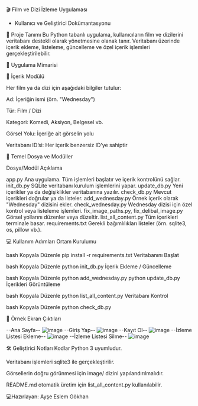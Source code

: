 🎬 Film ve Dizi İzleme Uygulaması 
- Kullanıcı ve Geliştirici Dokümantasyonu

  
📌 Proje Tanımı
Bu Python tabanlı uygulama, kullanıcıların film ve dizilerini veritabanı destekli olarak yönetmesine olanak tanır. Veritabanı üzerinde içerik ekleme, listeleme, güncelleme ve özel içerik işlemleri gerçekleştirilebilir.

🧱 Uygulama Mimarisi

🎥 İçerik Modülü

Her film ya da dizi için aşağıdaki bilgiler tutulur:

Ad: İçeriğin ismi (örn. "Wednesday")

Tür: Film / Dizi

Kategori: Komedi, Aksiyon, Belgesel vb.

Görsel Yolu: İçeriğe ait görselin yolu

Veritabanı ID’si: Her içerik benzersiz ID’ye sahiptir

📂 Temel Dosya ve Modüller


Dosya/Modül	Açıklama

app.py	Ana uygulama. Tüm işlemleri başlatır ve içerik kontrolünü sağlar.
init_db.py	SQLite veritabanı kurulum işlemlerini yapar.
update_db.py	Yeni içerikler ya da değişiklikler veritabanına yazılır.
check_db.py	Mevcut içerikleri doğrular ya da listeler.
add_wednesday.py	Örnek içerik olarak "Wednesday" dizisini ekler.
check_wednesday.py	Wednesday dizisi için özel kontrol veya listeleme işlemleri.
fix_image_paths.py, fix_delibal_image.py	Görsel yollarını düzenler veya düzeltir.
list_all_content.py	Tüm içerikleri terminale basar.
requirements.txt	Gerekli bağımlılıkları listeler (örn. sqlite3, os, pillow vb.).

💻 Kullanım Adımları
Ortam Kurulumu

bash
Kopyala
Düzenle
pip install -r requirements.txt
Veritabanını Başlat

bash
Kopyala
Düzenle
python init_db.py
İçerik Ekleme / Güncelleme

bash
Kopyala
Düzenle
python add_wednesday.py
python update_db.py
İçerikleri Görüntüleme

bash
Kopyala
Düzenle
python list_all_content.py
Veritabanı Kontrol

bash
Kopyala
Düzenle
python check_db.py


📸 Örnek Ekran Çıktıları


--Ana Sayfa--
![image](https://github.com/user-attachments/assets/d312047a-1ebe-4c3b-8dbf-fd7805103f1a)
--Giriş Yap--
![image](https://github.com/user-attachments/assets/bc665416-5766-4e56-aa94-e4c4053b55c3)
--Kayıt Ol--
![image](https://github.com/user-attachments/assets/10af3cb1-03d9-49a4-906d-31aee50d686e)
--İzleme Listesi Ekleme--
![image](https://github.com/user-attachments/assets/baea7b7a-6e03-4f1e-90d9-b1387ba18a8f)
--İzleme Listesi Silme--
![image](https://github.com/user-attachments/assets/177dc329-2a78-4f57-8f60-b7cc74d1777a)



🛠️ Geliştirici Notları
Kodlar Python 3 uyumludur.

Veritabanı işlemleri sqlite3 ile gerçekleştirilir.

Görsellerin doğru görünmesi için image/ dizini yapılandırılmalıdır.

README.md otomatik üretim için list_all_content.py kullanılabilir.


💻Hazırlayan: 
Ayşe Eslem Gökhan
